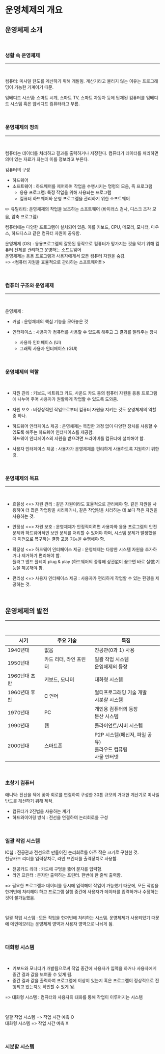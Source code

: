 # 운영체제의 개요

## 운영체제 소개

<br/>

### 생활 속 운영체제

<hr/>

<br/>

컴퓨터: 미사일 탄도를 계산하기 위해 개발됨. 계산기라고 불리지 않는 이유는 프로그래밍이 가능한 기계이기 때문.

임베디드 시스템: 스마트 시계, 스마트 TV, 스마트 자동차 등에 탑재된 컴퓨터를 임베디드 시스템 혹은 임베디드 컴퓨터라고 부름.

<br/>

### 운영체제의 정의

<hr/>

<br/>

컴퓨터는 데이터를 처리하고 결과를 출력하거나 저장한다. 컴퓨터가 데이터를 처리하면 의미 있는 자료가 되는데 이를 정보라고 부른다.

컴퓨터의 구성

- 하드웨어
- 소프트웨어 : 하드웨어를 제어하여 작업을 수행시키는 명령의 모음, 즉 프로그램
  - 응용 프로그램: 특정 작업을 위해 사용되는 프로그램
  - 컴퓨터 하드웨어와 운영 프로그램을 관리하기 위한 소프트웨어

✏️ 유틸리티: 운영체제의 작업을 보조하는 소프트웨어 (바이러스 검사, 디스크 조각 모음, 압축 프로그램)

컴퓨터에는 다양한 프로그램이 설치되어 있음. 이를 키보드, CPU, 메모리, 모니터, 마우스, 하드디스크 같은 컴퓨터 자원이 공유함.

운영체제 (OS) : 응용프로그램의 잘못된 동작으로 컴퓨터가 망가지는 것을 막기 위해 컴퓨터 전체를 관리하고 운영하는 소프트웨어
<br/>
운영체제는 응용 프로그램과 사용자에게서 모든 컴퓨터 자원을 숨김.
<br/>
=> <컴퓨터 자원을 효율적으로 관리하는 소프트웨어!!!>

<br/>

### 컴퓨터 구조와 운영체제

<hr/>

<br/>

운영체제 :

- 커널 : 운영체제의 핵심 기능을 모아놓은 것

- 인터페이스 : 사용자가 컴퓨터를 사용할 수 있도록 해주고 그 결과를 알려주는 장치
  - 사용자 인터페이스 (UI)
  - 그래픽 사용자 인터페이스 (GUI)

<br/>

### 운영체제의 역할

<br/>

- 자원 관리 : 키보드, 네트워크 카드, 사운드 카드 등의 컴퓨터 자원을 응용 프로그램에 나누어 주어 사용자가 원할하게 작업할 수 있도록 도와줌.

- 자원 보호 : 비정상적인 작업으로부터 컴퓨터 자원을 지키는 것도 운영체제의 역할 중 하나.

- 하드웨어 인터페이스 제공 : 운영체제는 복잡한 과정 없이 다양한 장치를 사용할 수 있도록 해주는 하드웨어 인터페이스를 제공함. <br/> 하드웨어 인터페이스의 지원을 받으려면 드라이버를 컴퓨터에 설치해야 함.

- 사용자 인터페이스 제공 : 사용자가 운영체제를 편리하게 사용하도록 지원하기 위한 것.

<br/>

### 운영체제의 목표

<hr/>

<br/>

- 효율성 <=> 자원 관리 : 같은 자원이라도 효율적으로 관리해야 함. 같은 자원을 사용하여 더 많은 작업량을 처리하거나, 같은 작업량을 처리하는 데 보다 적은 자원을 사용하는 것.

- 안정성 <=> 자원 보호 : 운영체제가 안정적이려면 사용자와 응용 프로그램의 안전 문제와 하드웨어적인 보안 문제를 처리할 수 있어야 하며, 시스템 문제가 발생했을 때 이전으로 복구하는 결함 포용 기능을 수행해야 함.

- 확장성 <=> 하드웨어 인터페이스 제공 : 운영체제는 다양한 시스템 자원을 추가하거나 제거하기 편리해야 함.
  <br/>
  플러그 앤드 플레이 plug & play (하드웨어의 종류에 상관없이 꽂으면 바로 실행)기능을 제공해야 함.

- 편리성 <=> 사용자 인터페이스 제공 : 사용자가 편리하게 작업할 수 있는 환경을 제공하는 것.

<br/>

## 운영체제의 발전

<hr/>

<br/>

| 시기          | 주요 기술              | 특징                                                                  |
| ------------- | ---------------------- | --------------------------------------------------------------------- |
| 1940년대      | 없음                   | 진공관(0과 1) 사용                                                    |
| 1950년대      | 카드 리더, 라인 프린터 | 일괄 작업 시스템 <br/>운영체제의 등장                                 |
| 1960년대 초반 | 키보드, 모니터         | 대화형 시스템                                                         |
| 1960년대 후반 | C 언어                 | 멀티프로그래밍 기술 개발 <br/> 시분할 시스템                          |
| 1970년대      | PC                     | 개인용 컴퓨터의 등장 <br/> 분산 시스템                                |
| 1990년대      | 웹                     | 클라이언트/서버 시스템                                                |
| 2000년대      | 스마트폰               | P2P 시스템(메신저, 파일 공유) <br/> 클라우드 컴퓨팅 <br/> 사물 인터넷 |

<br/>

### 초창기 컴퓨터

애니악: 전선을 잭에 꽂아 회로를 연결하여 구성한 30톤 규모의 거대한 계산기로 미사일 탄도를 계산하기 위해 제작.

- 컴퓨터가 2진법을 사용하는 계기
- 하드와이어링 방식 : 전선을 연결하여 논리회로를 구성

<br/>

### 일괄 작업 시스템

IC칩 : 진공관과 전선으로 만들어진 논리회로를 아주 작은 크기로 구현한 것. <br/>
천공카드 리더를 입력장치로, 라인 프린터를 출력장치로 사용함.

- 천공카드 리더 : 카드에 구멍을 뚫어 문자를 입력함.
- 라인 프린터 : 문자만 출력하는 프린터. 한번에 한 줄씩 출력함.

=> 필요한 프로그램과 데이터를 동시에 입력해야 작업이 가능했기 때문에, 모든 작업을 한꺼번에 처리해야 하고 프로그램 실행 중간에 사용자가 데이터를 입력하거나 수정하는 것이 불가능했음.

<br>

일괄 작업 시스템 : 모든 작업을 한꺼번에 처리하는 시스템. 운영체제가 사용되었기 때문에 메인메모리는 운영체제 영역과 사용자 영역으로 나뉘게 됨.

<br/>

### 대화형 시스템

<br/>

- 키보드와 모니터가 개발됨으로써 작업 중간에 사용자가 입력을 하거나 사용자에게 중간 결과 값을 보여줄 수 있게 됨.
- 중간 결과 값을 출력하여 프로그램에 이상이 있는지 혹은 프로그램이 정상적으로 진행되고 있는지도 확인할 수 있게 됨.

=> 대화형 시스템 : 컴퓨터와 사용자의 대화를 통해 작업이 이루어지는 시스템

<br/>

일괄 작업 시스템 => 작업 시간 예측 O <br/>
대화형 시스템 => 작업 시간 예측 X

<br/>

### 시분할 시스템

<br/>
